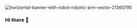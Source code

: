![horizontal-banner-with-robot-robotic-arm-vector-21360795](https://user-images.githubusercontent.com/98515024/151512436-342c307f-e677-4ac1-9216-92ada27821b2.jpg)


### Hi there 👋

<!--
**SolverPrince/SolverPrince** is a ✨ _special_ ✨ repository because its `README.md` (this file) appears on your GitHub profile.

Here are some ideas to get you started:

- 🔭 I’m currently working on ...
- 🌱 I’m currently learning ...
- 👯 I’m looking to collaborate on ...
- 🤔 I’m looking for help with ...
- 💬 Ask me about ...
- 📫 How to reach me: ...
- 😄 Pronouns: ...
- ⚡ Fun fact: ...
-->
